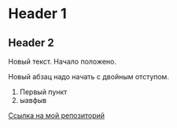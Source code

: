 # Header 1
## Header 2

Новый текст.
Начало положено.

Новый абзац надо начать с двойным отступом.

1. Первый пункт
2. ыавфыв

[Ссылка на мой репозиторий](https://github.com/GitLessons2020/lesson2)
